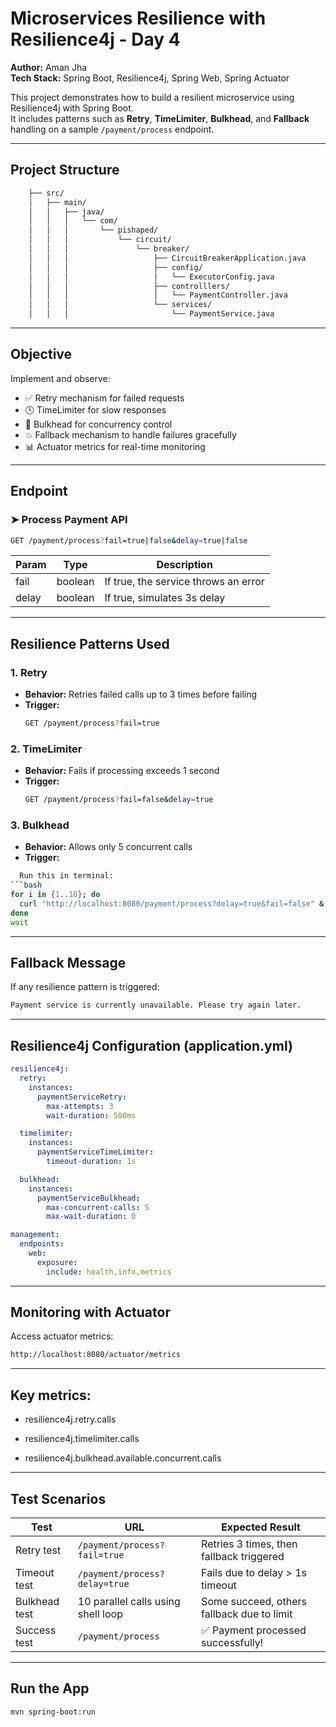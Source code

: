 # Microservices Resilience with Resilience4j - Day 4

**Author:** Aman Jha  
**Tech Stack:** Spring Boot, Resilience4j, Spring Web, Spring Actuator

This project demonstrates how to build a resilient microservice using Resilience4j with Spring Boot.  
It includes patterns such as **Retry**, **TimeLimiter**, **Bulkhead**, and **Fallback** handling on a sample `/payment/process` endpoint.

---

## Project Structure

```bash
    ├── src/
    │   ├── main/
    │   │   ├── java/
    │   │   │   └── com/
    │   │   │       └── pishaped/
    │   │   │           └── circuit/
    │   │   │               └── breaker/
    │   │   │                   ├── CircuitBreakerApplication.java
    │   │   │                   ├── config/
    │   │   │                   │   └── ExecutorConfig.java
    │   │   │                   ├── controlllers/
    │   │   │                   │   └── PaymentController.java
    │   │   │                   └── services/
    │   │   │                       └── PaymentService.java
```
---

## Objective

Implement and observe:

- ✅ Retry mechanism for failed requests
- 🕓 TimeLimiter for slow responses
- 🚧 Bulkhead for concurrency control
- 💥 Fallback mechanism to handle failures gracefully
- 📊 Actuator metrics for real-time monitoring

---

## Endpoint

### ➤ Process Payment API

```bash
GET /payment/process?fail=true|false&delay=true|false
```

| Param | Type    | Description                          |
|-------|---------|--------------------------------------|
| fail  | boolean | If true, the service throws an error |
| delay | boolean | If true, simulates 3s delay          |

---

## Resilience Patterns Used

### 1. Retry

- **Behavior:** Retries failed calls up to 3 times before failing
- **Trigger:**
    ```bash
    GET /payment/process?fail=true
    ```
  
### 2. TimeLimiter

- **Behavior:** Fails if processing exceeds 1 second
- **Trigger:**
    ```bash
    GET /payment/process?fail=false&delay=true
    ```

### 3. Bulkhead

- **Behavior:** Allows only 5 concurrent calls
- **Trigger:**  
```bash
  Run this in terminal:
```bash
for i in {1..10}; do
  curl "http://localhost:8080/payment/process?delay=true&fail=false" &
done
wait
```
---
## Fallback Message

If any resilience pattern is triggered:
```bash
Payment service is currently unavailable. Please try again later.
```
---
## Resilience4j Configuration (application.yml)
```yaml
resilience4j:
  retry:
    instances:
      paymentServiceRetry:
        max-attempts: 3
        wait-duration: 500ms

  timelimiter:
    instances:
      paymentServiceTimeLimiter:
        timeout-duration: 1s

  bulkhead:
    instances:
      paymentServiceBulkhead:
        max-concurrent-calls: 5
        max-wait-duration: 0

management:
  endpoints:
    web:
      exposure:
        include: health,info,metrics
```
---
## Monitoring with Actuator

Access actuator metrics:
```bash
http://localhost:8080/actuator/metrics
```
---
## Key metrics:

- resilience4j.retry.calls

- resilience4j.timelimiter.calls

- resilience4j.bulkhead.available.concurrent.calls
---

## Test Scenarios

| Test            | URL                                  | Expected Result                                     |
|-----------------|--------------------------------------|-----------------------------------------------------|
| Retry test      | `/payment/process?fail=true`         | Retries 3 times, then fallback triggered            |
| Timeout test    | `/payment/process?delay=true`        | Fails due to delay > 1s timeout                     |
| Bulkhead test   | 10 parallel calls using shell loop   | Some succeed, others fallback due to limit          |
| Success test    | `/payment/process`                   | ✅ Payment processed successfully!                   |

---
## Run the App
```bash
mvn spring-boot:run
```